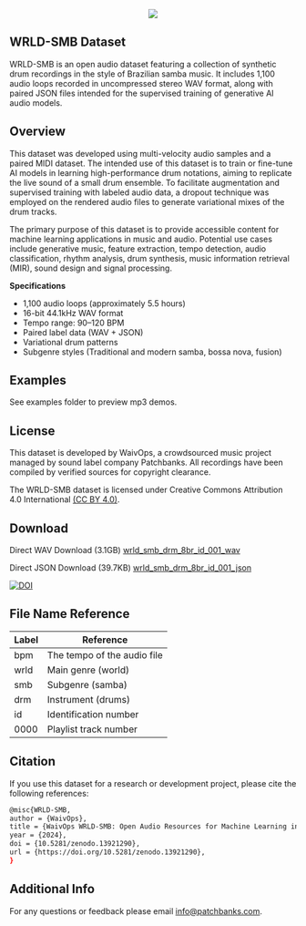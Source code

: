 <p align="center">
  <img src="https://user-images.githubusercontent.com/115654234/213008369-a3a3cc5b-498d-47ea-bd36-4569ce6c4e51.png">
</p>

## WRLD-SMB Dataset

WRLD-SMB is an open audio dataset featuring a collection of synthetic drum recordings in the style of Brazilian samba music. It includes 1,100 audio loops recorded in uncompressed stereo WAV format, along with paired JSON files intended for the supervised training of generative AI audio models.

## Overview

This dataset was developed using multi-velocity audio samples and a paired MIDI dataset. The intended use of this dataset is to train or fine-tune AI models in learning high-performance drum notations, aiming to replicate the live sound of a small drum ensemble. To facilitate augmentation and supervised training with labeled audio data, a dropout technique was employed on the rendered audio files to generate variational mixes of the drum tracks.

The primary purpose of this dataset is to provide accessible content for machine learning applications in music and audio. Potential use cases include generative music, feature extraction, tempo detection, audio classification, rhythm analysis, drum synthesis, music information retrieval (MIR), sound design and signal processing.

**Specifications**

- 1,100 audio loops (approximately 5.5 hours)
- 16-bit 44.1kHz WAV format
- Tempo range: 90–120 BPM
- Paired label data (WAV + JSON)
- Variational drum patterns
- Subgenre styles (Traditional and modern samba, bossa nova, fusion)

## Examples

See examples folder to preview mp3 demos.


## License

This dataset is developed by WaivOps, a crowdsourced music project managed by sound label company Patchbanks. All recordings have been compiled by verified sources for copyright clearance.

The WRLD-SMB dataset is licensed under Creative Commons Attribution 4.0 International [(CC BY 4.0)](https://creativecommons.org/licenses/by/4.0/).
## Download

Direct WAV Download (3.1GB) [wrld_smb_drm_8br_id_001_wav](https://zenodo.org/records/13921290/files/wrld_smb_drm_8br_id_001_wav.tar.gz?download=1)

Direct JSON Download (39.7KB) [wrld_smb_drm_8br_id_001_json](https://zenodo.org/records/13921290/files/wrld_smb_drm_8br_id_001_json.tar.gz?download=1)

[![DOI](https://zenodo.org/badge/DOI/10.5281/zenodo.13921290.svg)](https://doi.org/10.5281/zenodo.13921290)
## File Name Reference

| **Label**             | **Reference**                                                  |
| ----------------- | ------------------------------------------------------------------ |
| bpm  | The tempo of the audio file|
| wrld | Main genre (world)|
| smb | Subgenre (samba)|
| drm | Instrument (drums)|
| id | Identification number|
| 0000 | Playlist track number|

## Citation

If you use this dataset for a research or development project, please cite the following references:
```bash
@misc{WRLD-SMB,
author = {WaivOps},
title = {WaivOps WRLD-SMB: Open Audio Resources for Machine Learning in Music},
year = {2024},
doi = {10.5281/zenodo.13921290},
url = {https://doi.org/10.5281/zenodo.13921290},
}
```
## Additional Info

For any questions or feedback please email info@patchbanks.com.
